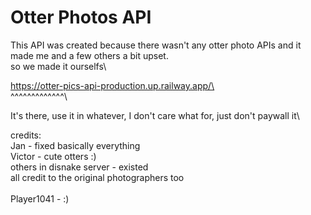 # Otter Photos API

This API was created because there wasn't any otter photo APIs and it made me and a few others a bit upset.\
so we made it ourselfs\

https://otter-pics-api-production.up.railway.app/\
\
^^^^^^^^^^^^^\

It's there, use it in whatever, I don't care what for, just don't paywall it\

credits:\
Jan - fixed basically everything\
Victor - cute otters :)\
others in disnake server - existed\
all credit to the original photographers too\
\
Player1041 - :)